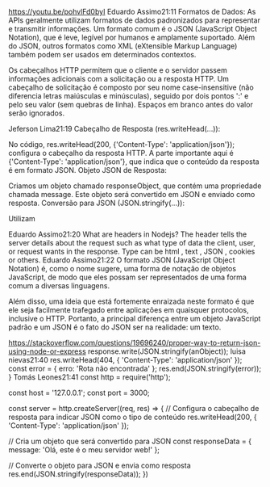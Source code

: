 https://youtu.be/pohvlFd0byI
Eduardo Assimo21:11
Formatos de Dados:
As APIs geralmente utilizam formatos de dados padronizados para representar e transmitir informações. Um formato comum é o JSON (JavaScript Object Notation), que é leve, legível por humanos e amplamente suportado. Além do JSON, outros formatos como XML (eXtensible Markup Language) também podem ser usados em determinados contextos.


Os cabeçalhos HTTP permitem que o cliente e o servidor passem informações adicionais com a solicitação ou a resposta HTTP. Um cabeçalho de solicitação é composto por seu nome case-insensitive (não diferencia letras maiúsculas e minúsculas), seguido por dois pontos ':' e pelo seu valor (sem quebras de linha). Espaços em branco antes do valor serão ignorados.


Jeferson Lima21:19
Cabeçalho de Resposta (res.writeHead(...)):

No código, res.writeHead(200, {'Content-Type': 'application/json'}); configura o cabeçalho da resposta HTTP. A parte importante aqui é {'Content-Type': 'application/json'}, que indica que o conteúdo da resposta é em formato JSON.
Objeto JSON de Resposta:

Criamos um objeto chamado responseObject, que contém uma propriedade chamada message. Este objeto será convertido em JSON e enviado como resposta.
Conversão para JSON (JSON.stringify(...)):

Utilizam


Eduardo Assimo21:20
What are headers in Nodejs?
The header tells the server details about the request such as what type of data the client, user, or request wants in the response. Type can be html , text , JSON , cookies or others.
Eduardo Assimo21:22
O formato JSON (JavaScript Object Notation) é, como o nome sugere, uma forma de notação de objetos JavaScript, de modo que eles possam ser representados de uma forma comum a diversas linguagens.

Além disso, uma ideia que está fortemente enraizada neste formato é que ele seja facilmente trafegado entre aplicações em quaisquer protocolos, inclusive o HTTP. Portanto, a principal diferença entre um objeto JavaScript padrão e um JSON é o fato do JSON ser na realidade: um texto.

https://stackoverflow.com/questions/19696240/proper-way-to-return-json-using-node-or-express
response.write(JSON.stringify(anObject));
luisa nievas21:40
res.writeHead(404, { 'Content-Type': 'application/json' });
    const error = {
      erro: 'Rota não encontrada'
    };
    res.end(JSON.stringify(error));
  }
Tomás Leones21:41
const http = require('http');

const host = '127.0.0.1';
const port = 3000;

const server = http.createServer((req, res) => {
  // Configura o cabeçalho de resposta para indicar JSON como o tipo de conteúdo
  res.writeHead(200, { 'Content-Type': 'application/json' });
  
  // Cria um objeto que será convertido para JSON
  const responseData = {
    message: 'Olá, este é o meu servidor web!'
  };
  
  // Converte o objeto para JSON e envia como resposta
  res.end(JSON.stringify(responseData));
})